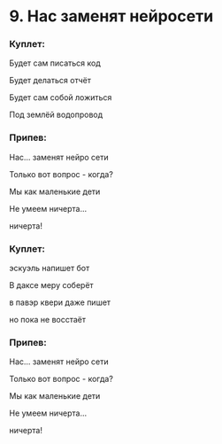 # 9. Нас заменят нейросети

### Куплет:
Будет сам писаться код

Будет делаться отчёт

Будет сам собой ложиться

Под землёй водопровод

### Припев:
Нас... заменят нейро сети 

Только вот вопрос - когда?

Мы как маленькие дети

Не умеем ничерта... 

ничерта!

### Куплет:
эскуэль напишет бот

В даксе меру соберёт

в павэр квери даже пишет

но пока не восстаёт

### Припев:
Нас... заменят нейро сети 

Только вот вопрос - когда?

Мы как маленькие дети

Не умеем ничерта... 

ничерта!
